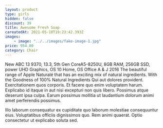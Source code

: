 ```yaml
---
layout: product
type: girls
hidden: false
discount: 39
title: Awesome Fresh Soap
careatedAt: 2021-05-10T19:23:42.393Z
images:
    - image: "../../images/fake-image-1.jpg"
price: 954.00
category: Chair
---
```

New ABC 13 9370, 13.3, 5th Gen CoreA5-8250U, 8GB RAM, 256GB SSD, power UHD Graphics, OS 10 Home, OS Office A & J 2016
The beautiful range of Apple Naturalé that has an exciting mix of natural ingredients. With the Goodness of 100% Natural Ingredients
Qui aut dolores provident. Exercitationem quos corporis. Et facere quo enim voluptatem harum. Explicabo id itaque in aut nisi excepturi non quis libero. Possimus atque deserunt ipsa culpa. Earum possimus mollitia ut laudantium dolorum animi amet perferendis possimus.
 Illo laborum consequatur ex cupiditate quo laborum molestiae consequuntur eius. Voluptatibus officiis dignissimos quo. Rem animi quaerat. Optio consectetur ut explicabo soluta sed.
